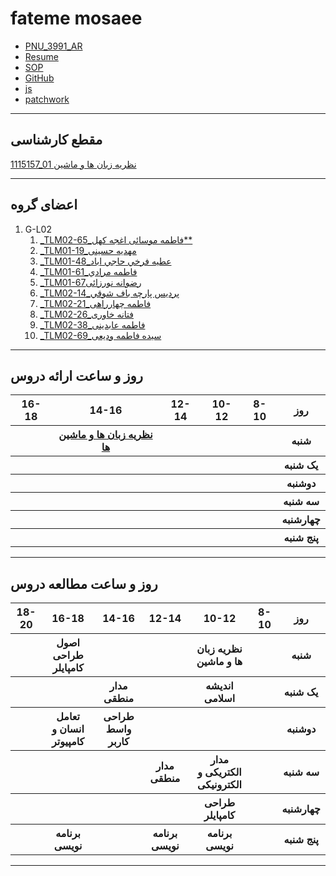 # fateme mosaee
- [PNU_3991_AR](https://github.com/fatememosaee/PNU_3991_AR/)
- [Resume](https://fatememosaee.github.io/Resume.EN/) 
- [SOP](https://sanazfarrokhi.github.io/sop/)
- [GitHub](https://github.com/fatememosaee)
- [js](https://github.com/fatememosaee/PNU_3991_AR/blob/fateme/soloLearn.jpg)
- [patchwork](https://github.com/fatememosaee/PNU_3991_AR/blob/fateme/patchwork.png)
-----------------
## مقطع کارشناسی
[1115157_01 نظریه زبان ها و ماشین](https://github.com/AliRazavi-edu/PNU_3991/tree/master/_BSc/Theory-of-Languages-and-Machines/_1115157_01/67_%D8%B1%D8%B6%D9%88%D8%A7%D9%86%D9%87%20%D9%86%D9%88%D8%B1%D8%B2%D8%A7%D8%A6%D9%8A)
<br>

------------------
## اعضای گروه
1. G-L02
    1. [_TLM02-65_فاطمه موسائی اغجه کهل**](https://github.com/AliRazavi-edu/PNU_3991/tree/master/_BSc/Theory-of-Languages-and-Machines/_1115157_02/65_%D9%81%D8%A7%D8%B7%D9%85%D9%87%20%D9%85%D9%88%D8%B3%D8%A7%D8%A6%D9%8A%20%D8%A7%D8%BA%D8%AC%D9%87%20%D9%83%D9%87%D9%84)
    1. [_TLM01-19_مهدیه حسینی](https://github.com/AliRazavi-edu/PNU_3991/tree/master/_BSc/Theory-of-Languages-and-Machines/_1115157_01/19_%D9%85%D9%87%D8%AF%D9%8A%D9%87%20%D8%AD%D8%B3%D9%8A%D9%86%D9%8A)
    1. [_TLM01-48_عطيه فرخي حاجي اباد](https://github.com/AliRazavi-edu/PNU_3991/tree/master/_BSc/Theory-of-Languages-and-Machines/_1115157_01/48_%D8%B9%D8%B7%D9%8A%D9%87%20%D9%81%D8%B1%D8%AE%D9%8A%20%D8%AD%D8%A7%D8%AC%D9%8A%20%D8%A7%D8%A8%D8%A7%D8%AF)
    1. [_TLM01-61_فاطمه مرادي](https://github.com/AliRazavi-edu/PNU_3991/tree/master/_BSc/Theory-of-Languages-and-Machines/_1115157_01/61_%D9%81%D8%A7%D8%B7%D9%85%D9%87%20%D9%85%D8%B1%D8%A7%D8%AF%D9%8A) 
    1. [_TLM01-67رضوانه نورزائی](https://github.com/AliRazavi-edu/PNU_3991/tree/master/_BSc/Theory-of-Languages-and-Machines/_1115157_01/67_%D8%B1%D8%B6%D9%88%D8%A7%D9%86%D9%87%20%D9%86%D9%88%D8%B1%D8%B2%D8%A7%D8%A6%D9%8A)  
    1. [_TLM02-14_پرديس پارچه باف شوقي](https://github.com/AliRazavi-edu/PNU_3991/tree/master/_BSc/Theory-of-Languages-and-Machines/_1115157_02/14_%D9%BE%D8%B1%D8%AF%D9%8A%D8%B3%20%D9%BE%D8%A7%D8%B1%DA%86%D9%87%20%D8%A8%D8%A7%D9%81%20%D8%B4%D9%88%D9%82%D9%8A)
    1. [_TLM02-21_فاطمه چهارراهی](https://github.com/AliRazavi-edu/PNU_3991/tree/master/_BSc/Theory-of-Languages-and-Machines/_1115157_02/21_%D9%81%D8%A7%D8%B7%D9%85%D9%87%20%DA%86%D9%87%D8%A7%D8%B1%D8%B1%D8%A7%D9%87%D9%8A)    
    1. [_TLM02-26_فتانه خاوری](https://github.com/AliRazavi-edu/PNU_3991/tree/master/_BSc/Theory-of-Languages-and-Machines/_1115157_02/26_%D9%81%D8%AA%D8%A7%D9%86%D9%87%20%D8%AE%D8%A7%D9%88%D8%B1%D9%8A) 
    1. [_TLM02-38_فاطمه عابدینی](https://github.com/AliRazavi-edu/PNU_3991/tree/master/_BSc/Theory-of-Languages-and-Machines/_1115157_02/38_%D9%81%D8%A7%D8%B7%D9%85%D9%87%20%D8%B9%D8%A7%D8%A8%D8%AF%D9%8A%D9%86%D9%8A)
    1. [_TLM02-69_سیده فاطمه ودیعی](https://github.com/AliRazavi-edu/PNU_3991/tree/master/_BSc/Theory-of-Languages-and-Machines/_1115157_02/69_%D8%B3%D9%8A%D8%AF%D9%87%20%D9%81%D8%A7%D8%B7%D9%85%D9%87%20%D9%88%D8%AF%D9%8A%D8%B9%D9%8A)

-----------
## روز و ساعت ارائه دروس

<table style="width:100%">
  <tr>
    <th >16-18</th>
    <th >14-16</th>
    <th >12-14</th>
    <th>10-12</th>
    <th>8-10</th>
    <th>روز</th>
  </tr>
  <tr>
    <th ></th>
    <th ><a href="https://github.com/AliRazavi-edu/PNU_3991/tree/master/_BSc/Theory-of-Languages-and-Machines">نظریه زبان ها و ماشین ها</a></th>
    <th ></th>
    <th></th>
    <th></th>
    <th>شنبه</th>
  </tr>
   <tr>
    <th ></th>
    <th ></th>
    <th></th>
    <th></th>
    <th ></th>
    <th>یک شنبه</th>
  </tr>
   <tr>
     <th ></th>
     <th ></th>
     <th></th>
     <th></th>
    <th ></th>   
    <th>دوشنبه</th>
  </tr>
   <tr>
    <th ></th>
    <th ></th>
    <th></th>
    <th></th>
    <th ></th>
    <th>سه شنبه</th>
  </tr>
   <tr>
    <th ></th>
    <th ></th>
    <th></th>
    <th></th>
     <th ></th>
    <th>چهارشنبه</th>
  </tr>
   <tr>
    <th ></th>
     <th ></th>
     <th ></th>
     <th></th>
     <th></th>
     <th>پنج شنبه</th>
  </tr>
</table>

--------------

## روز و ساعت مطالعه دروس

<table style="width:100%">
  <tr>
    <th>18-20</th>
    <th >16-18</th>
    <th >14-16</th>
    <th >12-14</th>
    <th>10-12</th>
    <th>8-10</th>
    <th>روز</th>
  </tr>
  <tr>
    <th></th>
    <th >اصول طراحی کامپایلر</th>
    <th ></th>
    <th ></th>
    <th>نظریه زبان ها و ماشین</th>
    <th></th>
    <th>شنبه</th>
  </tr>
   <tr>
    <th></th>
    <th ></th>
    <th >مدار منطقی</th>
    <th ></th>
    <th>اندیشه اسلامی</th>
    <th ></th>
    <th>یک شنبه</th>
  </tr>
   <tr>
    <th></th>
     <th >تعامل انسان و کامپیوتر</th>
     <th >طراحی واسط کاربر</th>
     <th></th>
    <th></th>
    <th></th>   
    <th>دوشنبه</th>
  </tr>
   <tr>
    <th></th>
    <th ></th>
    <th ></th>
    <th>مدار منطقی</th>
    <th>مدار الکتریکی و الکترونیکی</th>
    <th ></th>
    <th>سه شنبه</th>
  </tr>
   <tr>
    <th></th>
    <th ></th>
    <th ></th>
    <th></th>
    <th>طراحی کامپایلر</th>
    <th ></th>
    <th>چهارشنبه</th>
  </tr>
   <tr>
    <th></th>
   <th >برنامه نویسی</th>
    <th ></th>
     <th >برنامه نویسی</th>
     <th >برنامه نویسی</th>
     <th></th>
    <th>پنج شنبه</th>
  </tr>
</table>

--------------
